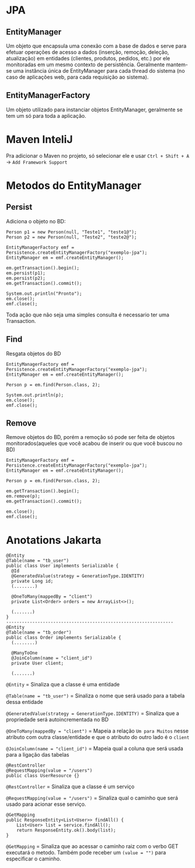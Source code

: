# JPA
## EntityManager
Um objeto que encapsula uma conexão com a base de dados e serve para efetuar operações de
acesso a dados (inserção, remoção, deleção, atualização) em entidades (clientes, produtos, pedidos, etc.)
por ele monitoradas em um mesmo contexto de persistência. Geralmente mantem-se uma instância única de EntityManager para cada thread do sistema (no caso
de aplicações web, para cada requisição ao sistema).

## EntityManagerFactory
Um objeto utilizado para instanciar objetos EntityManager, geralmente se tem um só para toda a aplicação.

# Maven InteliJ
Pra adicionar o Maven no projeto, só selecionar ele e usar `Ctrl + Shift + A` -> `Add Framework Support`

# Metodos do EntityManager
## Persist
Adiciona o objeto no BD:
```
Person p1 = new Person(null, "Teste1", "teste1@");
Person p2 = new Person(null, "Teste2", "teste2@");

EntityManagerFactory emf = Persistence.createEntityManagerFactory("exemplo-jpa");
EntityManager em = emf.createEntityManager();

em.getTransaction().begin();
em.persist(p1);
em.persist(p2);
em.getTransaction().commit();

System.out.println("Pronto");
em.close();
emf.close();
```
Toda ação que não seja uma simples consulta é necessario ter uma Transaction.

## Find
Resgata objetos do BD
```
EntityManagerFactory emf = Persistence.createEntityManagerFactory("exemplo-jpa");
EntityManager em = emf.createEntityManager();

Person p = em.find(Person.class, 2);

System.out.println(p);
em.close();
emf.close();
```

## Remove
Remove objetos do BD, porém a remoção só pode ser feita de objetos monitorados(aqueles que você acabou de inserir ou que você buscou no BD)
```
EntityManagerFactory emf = Persistence.createEntityManagerFactory("exemplo-jpa");
EntityManager em = emf.createEntityManager();

Person p = em.find(Person.class, 2);

em.getTransaction().begin();
em.remove(p);
em.getTransaction().commit();

em.close();
emf.close();
```

# Anotations Jakarta
```
@Entity
@Table(name = "tb_user")
public class User implements Serializable {
  @Id
  @GeneratedValue(strategy = GenerationType.IDENTITY)
  private Long id;
  (........)

  @OneToMany(mappedBy = "client")
  private List<Order> orders = new ArrayList<>();

  (.......)
}
----------------------------------------------------------------
@Entity
@Table(name = "tb_order")
public class Order implements Serializable {
  (........)

  @ManyToOne
  @JoinColumn(name = "client_id")
  private User client;

  (.......)
```
`@Entity` = Sinaliza que a classe é uma entidade

`@Table(name = "tb_user")` = Sinaliza o nome que será usado para a tabela dessa entidade

`@GeneratedValue(strategy = GenerationType.IDENTITY)` = Sinaliza que a propriedade será autoincrementada no BD

`@OneToMany(mappedBy = "client")` = Mapeia a relação `Um para Muitos` nesse atributo com outra classe/entidade e que o atributo do outro lado é o `client` 

`@JoinColumn(name = "client_id")` = Mapeia qual a coluna que será usada para a ligação das tabelas

```
@RestController
@RequestMapping(value = "/users")
public class UserResource {}
```
`@RestController` = Sinaliza que a classe é um serviço

`@RequestMapping(value = "/users")` = Sinaliza qual o caminho que será usado para acionar esse serviço.

```
@GetMapping
public ResponseEntity<List<User>> findAll() {
    List<User> list = service.findAll();
    return ResponseEntity.ok().body(list);
}
```
`@GetMapping` = Sinaliza que  ao acessar o caminho raiz com o verbo GET executará o metodo. Também pode receber um `(value = "")` para especificar o caminho.

```
```
